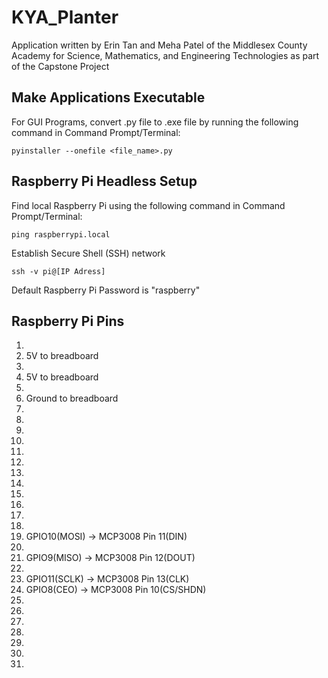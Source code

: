 # KYA_Planter

Application written by Erin Tan and Meha Patel of the Middlesex County Academy for Science, Mathematics, and Engineering Technologies as part of the Capstone Project

## Make Applications Executable
For GUI Programs, convert .py file to .exe file by running the following command in Command Prompt/Terminal:
```
pyinstaller --onefile <file_name>.py
```

## Raspberry Pi Headless Setup
Find local Raspberry Pi using the following command in Command Prompt/Terminal:
```
ping raspberrypi.local
```
Establish Secure Shell (SSH) network
```
ssh -v pi@[IP Adress]
```
Default Raspberry Pi Password is "raspberry"

## Raspberry Pi Pins

1.
2. 5V to breadboard
3.
4. 5V to breadboard
5.
6. Ground to breadboard
7.
8.
9.
10.
11.
12.
13.
14.
15.
16.
17.
18.
19. GPIO10(MOSI) -> MCP3008 Pin 11(DIN)
20.
21. GPIO9(MISO) -> MCP3008 Pin 12(DOUT)
22.
23. GPIO11(SCLK) -> MCP3008 Pin 13(CLK)
24. GPIO8(CEO) -> MCP3008 Pin 10(CS/SHDN)
25.
26.
27.
28.
29.
30.
31.
